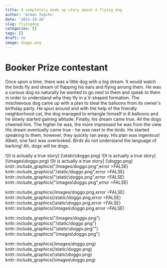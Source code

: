 ```yaml
---
title: A completely made up story about a flying dog
author: 'Arman Topchu'
date: '2021-10-20'
slug: flyingdog
categories: []
tags: []
draft: no
image: doggo.png
---
```


# Booker Prize contestant

Once upon a time, there was a little dog with a big dream. It would watch the birds fly and dream of flapping his ears and flying among them. He was a curious dog so naturally he wanted to go next to them and speak to them in order to understand why they fly in a V-shaped formation. The mischievous dog came up with a plan to steal the balloons from its owner's birthday party. He spun around and with the help of the friendly neighborhood cat, the dog managed to entangle himself in 6 balloons and he slowly started gaining altitude. Finally, his dream came true. All the dogs cheered him.  The higher he was, the more impressed he was from the view. His dream eventually came true - he was next to the birds. He started speaking to them, however, they quickly ran away. His plan was ingenious! Albeit, one fact was overlooked. Birds do not understand the language of barking! Ah, dogs will be dogs.


![It is actually a true story] (\static\doggo.png)
![It is actually a true story] (\images\doggo.png)
![It is actually a true story] (\doggo.png)
knitr::include_graphics("/images/doggo.png",error =FALSE)
knitr::include_graphics("/static/doggo.png",error =FALSE)
knitr::include_graphics("\static\doggo.png",error =FALSE)
knitr::include_graphics("\images\doggo.png",error =FALSE)

knitr::include_graphics(/images/doggo.png,error =FALSE)
knitr::include_graphics(/static/doggo.png,error =FALSE)
knitr::include_graphics(\static\doggo.png,error =FALSE)
knitr::include_graphics(\images\doggo.png,error =FALSE)

knitr::include_graphics("/images/doggo.png")
knitr::include_graphics("/static/doggo.png")
knitr::include_graphics("\static\doggo.png"")
knitr::include_graphics("\images\doggo.png")

knitr::include_graphics(/images/doggo.png)
knitr::include_graphics(/static/doggo.png)
knitr::include_graphics(\static\doggo.png)
knitr::include_graphics(\images\doggo.png)




